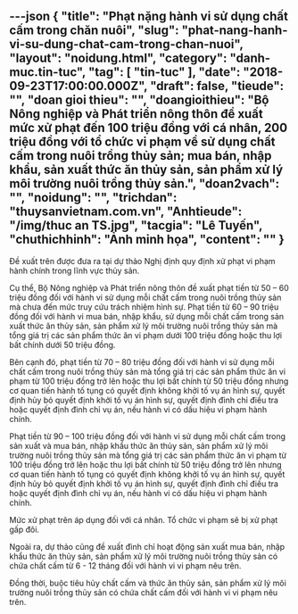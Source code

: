 ---json
{
    "title": "Phạt nặng hành vi sử dụng chất cấm trong chăn nuôi",
    "slug": "phat-nang-hanh-vi-su-dung-chat-cam-trong-chan-nuoi",
    "layout": "noidung.html",
    "category": "danh-muc.tin-tuc",
    "tag": [
        "tin-tuc"
    ],
    "date": "2018-09-23T17:00:00.000Z",
    "draft": false,
    "tieude": "",
    "doan gioi thieu": "",
    "doangioithieu": "Bộ Nông nghiệp và Phát triển nông thôn đề xuất mức xử phạt đến 100 triệu đồng với cá nhân, 200 triệu đồng với tổ chức vi phạm về sử dụng chất cấm trong nuôi trồng thủy sản; mua bán, nhập khẩu, sản xuất thức ăn thủy sản, sản phẩm xử lý môi trường nuôi trồng thủy sản.",
    "doan2vach": "",
    "noidung": "",
    "trichdan": "thuysanvietnam.com.vn",
    "Anhtieude": "/img/thuc an TS.jpg",
    "tacgia": "Lê Tuyến",
    "chuthichhinh": "Ảnh minh họa",
    "__content__": ""
}
---
<p>Đề xuất tr&ecirc;n được đưa ra tại dự thảo Nghị định&nbsp;quy định xử phạt vi phạm h&agrave;nh ch&iacute;nh trong lĩnh vực thủy sản.</p>

<p>Cụ thể, Bộ N&ocirc;ng nghiệp v&agrave; Ph&aacute;t triển n&ocirc;ng th&ocirc;n đề xuất phạt tiền từ 50 &ndash; 60 triệu đồng đối với h&agrave;nh vi sử dụng mỗi chất cấm trong nu&ocirc;i trồng thủy sản m&agrave; chưa đến mức truy cứu tr&aacute;ch nhiệm h&igrave;nh sự. Phạt tiền từ 60 &ndash; 90 triệu đồng đối với h&agrave;nh vi mua b&aacute;n, nhập khẩu, sử dụng mỗi chất cấm trong sản xuất thức ăn thủy sản, sản phẩm xử l&yacute; m&ocirc;i trường nu&ocirc;i trồng thủy sản m&agrave; tổng gi&aacute; trị c&aacute;c sản phẩm thức ăn vi phạm dưới 100 triệu đồng hoặc thu&nbsp;lợi bất ch&iacute;nh dưới 50 triệu đồng.</p>

<p>B&ecirc;n cạnh đ&oacute;, phạt tiền từ 70 &ndash; 80 triệu đồng đối với h&agrave;nh vi sử dụng mỗi chất cấm trong nu&ocirc;i trồng thủy sản m&agrave; tổng gi&aacute; trị c&aacute;c sản phẩm thức ăn vi phạm từ 100 triệu đồng trở l&ecirc;n hoặc thu lợi bất ch&iacute;nh từ 50 triệu đồng nhưng cơ quan tiến h&agrave;nh tố tụng c&oacute; quyết định kh&ocirc;ng khởi tố vụ &aacute;n h&igrave;nh sự, quyết định hủy bỏ quyết định khởi tố vụ &aacute;n h&igrave;nh sự, quyết định đ&igrave;nh chỉ điều tra hoặc quyết định đ&igrave;nh chỉ vụ &aacute;n, nếu h&agrave;nh vi c&oacute; dấu hiệu vi phạm h&agrave;nh ch&iacute;nh.</p>

<p>Phạt tiền từ 90 &ndash; 100 triệu đồng đối với h&agrave;nh vi sử dụng mỗi chất cấm trong sản xuất v&agrave; mua b&aacute;n, nhập khẩu thức ăn thủy sản, sản phẩm xử l&yacute; m&ocirc;i trường nu&ocirc;i trồng thủy sản m&agrave; tổng gi&aacute; trị c&aacute;c sản phẩm thức ăn vi phạm từ 100 triệu đồng trở l&ecirc;n hoặc thu lợi bất ch&iacute;nh từ 50 triệu đồng trở l&ecirc;n nhưng cơ quan tiến h&agrave;nh tố tụng c&oacute; quyết định kh&ocirc;ng khởi tố vụ &aacute;n h&igrave;nh sự, quyết định hủy bỏ quyết định khởi tố vụ &aacute;n h&igrave;nh sự, quyết định đ&igrave;nh chỉ điều tra hoặc quyết định đ&igrave;nh chỉ&nbsp;vụ &aacute;n, nếu h&agrave;nh vi c&oacute; dấu hiệu vi phạm h&agrave;nh ch&iacute;nh.</p>

<p>Mức xử phạt tr&ecirc;n &aacute;p dụng đối với c&aacute; nh&acirc;n. Tổ chức vi phạm sẽ bị xử phạt gấp đ&ocirc;i.</p>

<p>Ngo&agrave;i ra, dự thảo cũng đề xuất đ&igrave;nh chỉ hoạt động sản xuất mua b&aacute;n, nhập khẩu thức ăn thủy sản, sản phẩm xử l&yacute; m&ocirc;i trường nu&ocirc;i trồng thủy sản c&oacute; chứa chất cấm từ 6 - 12 th&aacute;ng đối với h&agrave;nh vi vi phạm n&ecirc;u tr&ecirc;n.</p>

<p>Đồng thời, buộc ti&ecirc;u hủy chất cấm v&agrave; thức ăn thủy sản, sản phẩm xử l&yacute; m&ocirc;i trường nu&ocirc;i trồng thủy sản c&oacute; chứa chất cấm đối với&nbsp;h&agrave;nh vi vi phạm n&ecirc;u tr&ecirc;n.</p>
